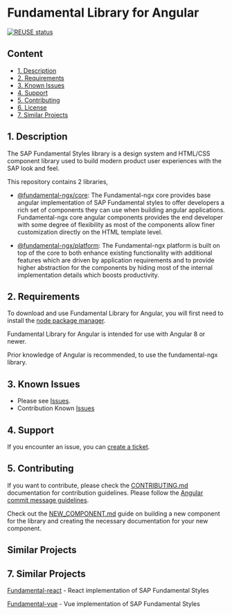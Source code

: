 # Fundamental Library for Angular

[![REUSE status](https://api.reuse.software/badge/github.com/SAP/fundamental-ngx)](https://api.reuse.software/info/github.com/SAP/fundamental-ngx)

## Content
* [1. Description](#1)
* [2. Requirements](#2)
* [3. Known Issues](#3)
* [4. Support](#4)
* [5. Contributing](#5)
* [6. License](#6)
* [7. Similar Projects](#7)

## <a name="1"></a>1. Description

The SAP Fundamental Styles library is a design system and HTML/CSS component library used to build modern product user experiences with the SAP look and feel.

This repository contains 2 libraries, 

* [@fundamental-ngx/core](https://github.com/SAP/fundamental-ngx/tree/master/libs/core): 
The Fundamental-ngx core provides base angular implementation of SAP Fundamental styles to offer developers a rich set of components
they can use when building angular applications. Fundamental-ngx core angular components provides the end developer with some degree of flexibility as most of the components allow finer customization directly on the HTML template level.

* [@fundamental-ngx/platform](https://github.com/SAP/fundamental-ngx/tree/master/libs/platform):
The Fundamental-ngx platform is built on top of the core to both enhance existing functionality with additional features
which are driven by application requirements and to provide higher abstraction for the components by hiding most of the internal implementation details which boosts productivity.


## <a name="2"></a>2. Requirements

To download and use Fundamental Library for Angular, you will first need to install the [node package manager](https://www.npmjs.com/get-npm).

Fundamental Library for Angular is intended for use with Angular 8 or newer.

Prior knowledge of Angular is recommended, to use the fundamental-ngx library.

## <a name="3"></a>3. Known Issues

* Please see [Issues](https://github.com/SAP/fundamental-ngx/issues).
* Contribution Known [Issues](https://github.com/SAP/fundamental-ngx/wiki/Known-Contribution-Issues)

## <a name="4"></a>4. Support

If you encounter an issue, you can [create a ticket](https://github.com/SAP/fundamental-ngx/issues).

## <a name="5"></a>5. Contributing

If you want to contribute, please check the [CONTRIBUTING.md](https://github.com/SAP/fundamental-ngx/blob/master/CONTRIBUTING.md) documentation for contribution guidelines. Please follow the [Angular commit message guidelines](https://github.com/angular/angular/blob/master/CONTRIBUTING.md#commit).

Check out the [NEW_COMPONENT.md](https://github.com/SAP/fundamental-ngx/blob/master/NEW_COMPONENT.md) guide on building a new component for the library and creating the necessary documentation for your new component.

## Similar Projects
## <a name="7"></a>7. Similar Projects

[Fundamental-react](https://github.com/SAP/fundamental-react) - React implementation of SAP Fundamental Styles

[Fundamental-vue](https://github.com/SAP/fundamental-vue) - Vue implementation of SAP Fundamental Styles
